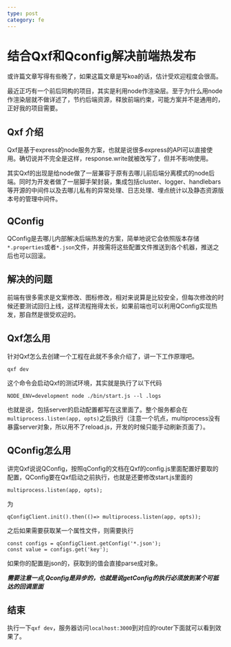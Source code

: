 ```yaml
---
type: post
category: fe
---
```

# 结合Qxf和Qconfig解决前端热发布

或许篇文章写得有些晚了，如果这篇文章是写koa的话，估计受欢迎程度会很高。

最近正巧有一个前后同构的项目，其实是利用node作渲染层。至于为什么用node作渲染层就不做详述了，节约后端资源，释放前端约束，可能方案并不是通用的，正好我的项目需要。

## Qxf 介绍

Qxf是基于express的node服务方案，也就是说很多express的API可以直接使用。确切说并不完全是这样，response.write就被改写了，但并不影响使用。

其实Qxf的出现是给node做了一层兼容于原有去哪儿前后端分离模式的node后端。同时为开发者做了一层脚手架封装，集成包括cluster、logger、handlebars等开源的中间件以及去哪儿私有的异常处理、日志处理、埋点统计以及静态资源版本号的管理中间件。

## QConfig

QConfig是去哪儿内部解决后端热发的方案，简单地说它会依照版本存储```*.properties```或者```*.json```文件，并按需将这些配置文件推送到各个机器，推送之后也可以回滚。

## 解决的问题

前端有很多需求是文案修改、图标修改，相对来说算是比较安全，但每次修改的时候还要测试回归上线，这样流程拖得太长，如果前端也可以利用QConfig实现热发，那自然是很受欢迎的。

## Qxf怎么用

针对Qxf怎么去创建一个工程在此就不多余介绍了，讲一下工作原理吧。

    qxf dev

这个命令会启动Qxf的测试环境，其实就是执行了以下代码

    NODE_ENV=development node ./bin/start.js --l .logs

也就是说，包括server的启动配置都写在这里面了。整个服务都会在```multiprocess.listen(app, opts)```之后执行（注意一个坑点，multiprocess没有暴露server对象，所以用不了reload.js，开发的时候只能手动刷新页面了）。

## QConfig怎么用

讲完Qxf说说QConfig，按照qConfig的文档在Qxf的config.js里面配置好要取的配置，QConfig要在Qxf启动之前执行，也就是还要修改start.js里面的

    multiprocess.listen(app, opts);

为

    qConfigClient.init().then(()=> multiprocess.listen(app, opts));

之后如果需要获取某一个属性文件，则需要执行

    const configs = qConfigClient.getConfig('*.json');
    const value = configs.get('key');

如果你的配置是json的，获取到的值会直接parse成对象。

***需要注意一点,Qconfig是异步的，也就是说getConfig的执行必须放到某个可抵达的回调里面***

## 结束

执行一下```qxf dev```，服务器访问```localhost:3000```到对应的router下面就可以看到效果了。


